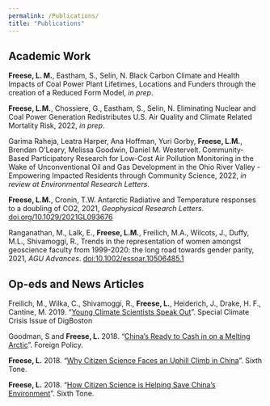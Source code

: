 ```yaml
---
permalink: /Publications/
title: "Publications"
---
```


## Academic Work

**Freese, L. M.**, Eastham, S., Selin, N. Black Carbon Climate and Health Impacts of Coal Power Plant Lifetimes, Locations and Funders through the creation of a Reduced Form Model, *in prep*.

**Freese, L.M.**, Chossiere, G., Eastham, S., Selin, N. Eliminating Nuclear and Coal Power Generation Redistributes U.S. Air Quality and Climate Related Mortality Risk, 2022, *in prep*.

Garima Raheja, Leatra Harper, Ana Hoffman, Yuri Gorby, **Freese, L.M.**, Brendan O’Leary, Melissa Goodwin, Daniel M. Westervelt. Community-Based Participatory Research for Low-Cost Air Pollution Monitoring in the Wake of Unconventional Oil and Gas Development in the Ohio River Valley - Empowering Impacted Residents through Community Science, 2022, *in review at Environmental Research Letters*. 

**Freese, L.M.**, Cronin, T.W. Antarctic Radiative and Temperature responses to a doubling of CO2, 2021, *Geophysical Research Letters*. [doi.org/10.1029/2021GL093676]( https://doi.org/10.1029/2021GL093676)

Ranganathan, M., Lalk, E., **Freese, L.M.**, Freilich, M.A., Wilcots, J., Duffy, M.L., Shivamoggi, R., Trends in the representation of women amongst geoscience faculty from 1999-2020: the long road towards gender parity, 2021, *AGU Advances*. [doi:10.1002/essoar.10506485.1](https://agupubs.onlinelibrary.wiley.com/doi/full/10.1029/2021AV000436)

## Op-eds and News Articles

Freilich, M., Wilka, C., Shivamoggi, R., **Freese, L.**, Heiderich, J., Drake, H. F., Cantine, M. 2019.
“[Young Climate Scientists Speak Out](https://digboston.com/young-climate-scientists-speak-out/)”. Special Climate Crisis Issue of DigBoston


Goodman, S and **Freese, L.** 2018. “[China’s Ready to Cash in on a Melting Arctic](https://foreignpolicy.com/2018/05/01/chinas-ready-to-cash-in-on-a-melting-arctic/)”. Foreign Policy.


**Freese, L.** 2018. “[Why Citizen Science Faces an Uphill Climb in China](https://www.sixthtone.com/news/1002655/why-citizen-science-faces-an-uphill-climb-in-china)”. Sixth Tone.


**Freese, L.** 2018. “[How Citizen Science is Helping Save China’s Environment](http://www.sixthtone.com/news/1002596/how-citizen-science-is-helping-save-chinas-environment)”. Sixth Tone.
